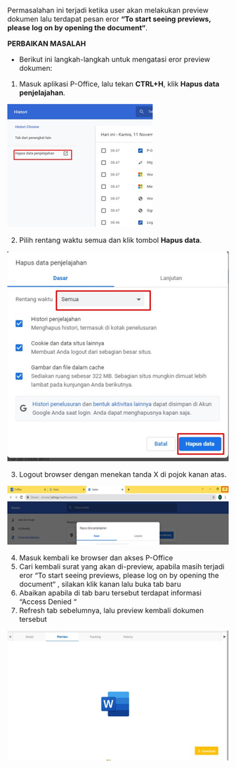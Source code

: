 <font size="3">


Permasalahan ini terjadi ketika user akan melakukan preview dokumen lalu terdapat
pesan eror **“To start seeing previews, please log on by opening the document“**.

**PERBAIKAN MASALAH**

- Berikut ini langkah-langkah untuk mengatasi eror preview dokumen:

1.	Masuk aplikasi P-Office, lalu tekan **CTRL+H**, klik **Hapus data penjelajahan**.

![gambar](FAQ/E32.jpg)

2.	Pilih rentang waktu semua dan klik tombol **Hapus data**.

![gambar](FAQ/E33.jpg)

3.	Logout browser dengan menekan tanda X di pojok kanan atas.

![gambar](FAQ/E34.jpg)

4.	Masuk kembali ke browser dan akses P-Office
5.	Cari kembali surat yang akan di-preview, apabila masih terjadi eror “To start seeing previews, please log on by opening the document“ , silakan klik kanan lalu buka tab baru
6.	Abaikan apabila di tab baru tersebut terdapat informasi “Access Denied “
7.	Refresh tab sebelumnya, lalu preview kembali dokumen tersebut
    
![gambar](FAQ/E35.jpg)